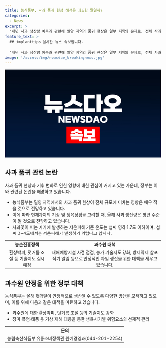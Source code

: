 ```yaml
---
title: 농식품부, 사과 품귀 현상 해석은 과도한 말일까?
categories:
  - News
excerpt: >
  "내년 사과 생산량 예측과 관련해 밀양 지역의 품귀 현상은 일부 지역의 문제로, 전체 사과 생산량에 미치는 영향은 적다는 농식품부 설명"
feature_text: >
  ## implanttips 실시간 뉴스 속보입니다.

  "내년 사과 생산량 예측과 관련해 밀양 지역의 품귀 현상은 일부 지역의 문제로, 전체 사과 생산량에 미치는 영향은 적다는 농식품부 설명"
image: '/assets/img/newsdao_breakingnews.jpg'
---
```


<p><img src="/assets/img/newsdao_breakingnews.jpg" alt="implanttips 속보" /></p>

<h2 data-ke-size="size26">사과 품귀 관련 논란</h2>

<p data-ke-size="size16">사과 품귀 현상과 기후 변화로 인한 영향에 대한 관심이 커지고 있는 가운데, 정부는 이와 관련된 논란을 해명하고 있습니다.</p>

<ul>
  <li>농식품부는 밀양 지역에서의 사과 품귀 현상이 전체 규모에 미치는 영향은 매우 적을 것으로 전망하고 있습니다.</li>
  <li>이에 따라 현재까지의 기상 및 생육상황을 고려할 때, 올해 사과 생산량은 평년 수준이 될 것으로 전망하고 있습니다.</li>
  <li>사과꽃이 피는 시기에 발생하는 저온피해 기준 온도는 섭씨 영하 1.7도 이하이며, 섭씨 3~4도에서는 저온피해가 발생하기 어렵다고 합니다.</li>
</ul>

<table>
  <tr>
    <td style="text-align: center; height: 17px;"><b>농촌진흥정책</b></td>
    <td style="text-align: center; height: 17px;"><b>과수원 대책</b></td>
  </tr>
  <tr>
    <td style="text-align: center;">환상박피, 덧거름 조절 등 기술지도 실시 예정</td>
    <td style="text-align: center;">재해예방시설 사전 점검, 농가 기술지도 강화, 방제약제 살포 적기 알림 등으로 안정적인 과일 생산을 위한 대책을 세우고 있습니다.</td>
  </tr>
</table>

<h2 data-ke-size="size26">과수원 안정을 위한 정부 대책</h2>

<p data-ke-size="size16">농식품부는 올해 햇과일이 안정적으로 생산될 수 있도록 다양한 방안을 모색하고 있으며, 이를 위해 다음과 같은 대책을 마련하고 있습니다.</p>

<ul>
  <li>과수원에 대한 환상박피, 덧거름 조절 등의 기술지도 강화</li>
  <li>장마·폭염·태풍 등 기상 재해 대응을 통한 생육시기별 위험요소의 선제적 관리</li>
</ul>

<table>
  <tr>
    <td style="text-align: center; height: 17px;"><b>문의</b></td>
  </tr>
  <tr>
    <td style="text-align: center;">농림축산식품부 유통소비정책관 원예경영과(044-201-2254)</td>
  </tr>
</table>

<p data-ke-size="size16">&nbsp;</p>

